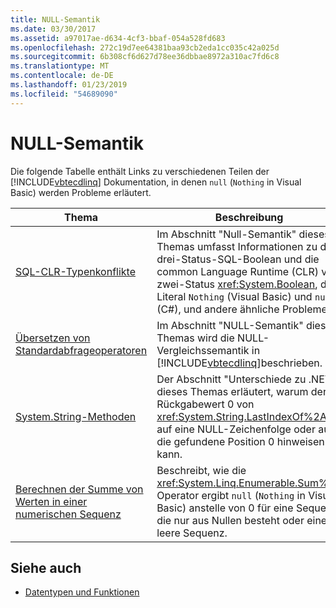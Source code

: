 ```yaml
---
title: NULL-Semantik
ms.date: 03/30/2017
ms.assetid: a97017ae-d634-4cf3-bbaf-054a528fd683
ms.openlocfilehash: 272c19d7ee64381baa93cb2eda1cc035c42a025d
ms.sourcegitcommit: 6b308cf6d627d78ee36dbbae8972a310ac7fd6c8
ms.translationtype: MT
ms.contentlocale: de-DE
ms.lasthandoff: 01/23/2019
ms.locfileid: "54689090"
---
```

# <a name="null-semantics"></a>NULL-Semantik
Die folgende Tabelle enthält Links zu verschiedenen Teilen der [!INCLUDE[vbtecdlinq](../../../../../../includes/vbtecdlinq-md.md)] Dokumentation, in denen `null` (`Nothing` in Visual Basic) werden Probleme erläutert.  
  
|Thema|Beschreibung|  
|-----------|-----------------|  
|[SQL-CLR-Typenkonflikte](../../../../../../docs/framework/data/adonet/sql/linq/sql-clr-type-mismatches.md)|Im Abschnitt "Null-Semantik" dieses Themas umfasst Informationen zu den drei-Status-SQL-Boolean und die common Language Runtime (CLR) von zwei-Status <xref:System.Boolean>, das Literal `Nothing` (Visual Basic) und `null` (C#), und andere ähnliche Probleme.|  
|[Übersetzen von Standardabfrageoperatoren](../../../../../../docs/framework/data/adonet/sql/linq/standard-query-operator-translation.md)|Im Abschnitt "NULL-Semantik" dieses Themas wird die NULL-Vergleichssemantik in [!INCLUDE[vbtecdlinq](../../../../../../includes/vbtecdlinq-md.md)]beschrieben.|  
|[System.String-Methoden](../../../../../../docs/framework/data/adonet/sql/linq/system-string-methods.md)|Der Abschnitt "Unterschiede zu .NET" dieses Themas erläutert, warum der Rückgabewert 0 von <xref:System.String.LastIndexOf%2A> auf eine NULL-Zeichenfolge oder auf die gefundene Position 0 hinweisen kann.|  
|[Berechnen der Summe von Werten in einer numerischen Sequenz](../../../../../../docs/framework/data/adonet/sql/linq/compute-the-sum-of-values-in-a-numeric-sequence.md)|Beschreibt, wie die <xref:System.Linq.Enumerable.Sum%2A> Operator ergibt `null` (`Nothing` in Visual Basic) anstelle von 0 für eine Sequenz, die nur aus Nullen besteht oder eine leere Sequenz.|  
  
## <a name="see-also"></a>Siehe auch
- [Datentypen und Funktionen](../../../../../../docs/framework/data/adonet/sql/linq/data-types-and-functions.md)
